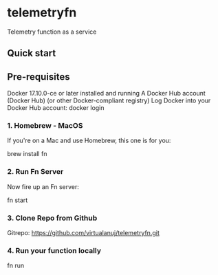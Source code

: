 # telemetryfn
Telemetry function as a service

## Quick start
## Pre-requisites
Docker 17.10.0-ce or later installed and running
A Docker Hub account (Docker Hub) (or other Docker-compliant registry)
Log Docker into your Docker Hub account: docker login

### 1. Homebrew - MacOS
If you're on a Mac and use Homebrew, this one is for you:

brew install fn

### 2. Run Fn Server
Now fire up an Fn server:

fn start

### 3. Clone Repo from Github
Gitrepo: https://github.com/virtualanuj/telemetryfn.git

### 4. Run your function locally
fn run
